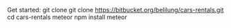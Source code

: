 Get started: 
git clone git clone https://bitbucket.org/belilung/cars-rentals.git
cd cars-rentals
meteor npm install
meteor